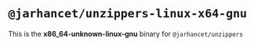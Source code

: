 # `@jarhancet/unzippers-linux-x64-gnu`

This is the **x86_64-unknown-linux-gnu** binary for `@jarhancet/unzippers`
